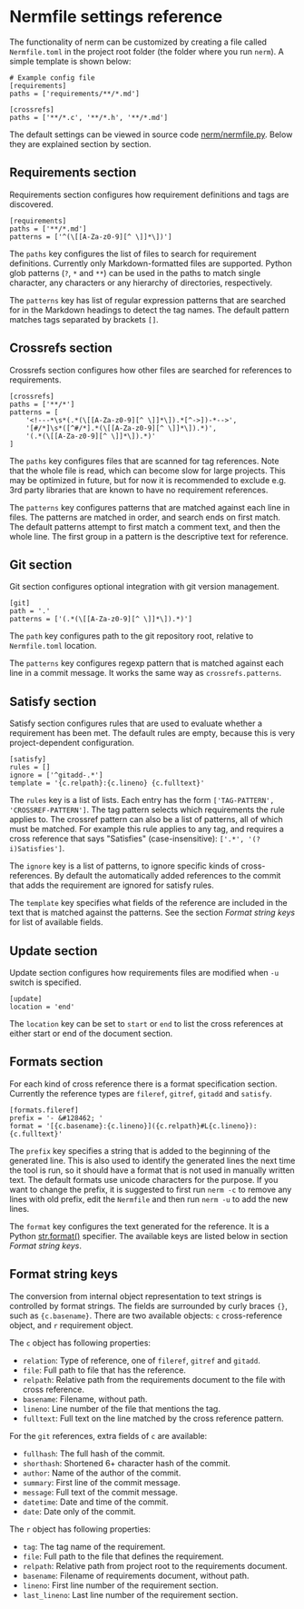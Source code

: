 Nermfile settings reference
===========================
<!--- [DR-Nermfile] documented here --->

The functionality of nerm can be customized by creating a file called `Nermfile.toml`
in the project root folder (the folder where you run `nerm`).
A simple template is shown below:

    # Example config file
    [requirements]
    paths = ['requirements/**/*.md']

    [crossrefs]
    paths = ['**/*.c', '**/*.h', '**/*.md']

The default settings can be viewed in source code [nerm/nermfile.py](../nerm/nermfile.py).
Below they are explained section by section.

Requirements section
--------------------
Requirements section configures how requirement definitions and tags are discovered.

    [requirements]
    paths = ['**/*.md']
    patterns = ['^(\[[A-Za-z0-9][^ \]]*\])']

The `paths` key configures the list of files to search for requirement definitions.
Currently only Markdown-formatted files are supported.
Python glob patterns (`?`, `*` and `**`) can be used in the paths to match single character, any characters or any hierarchy of directories, respectively.

The `patterns` key has list of regular expression patterns that are searched for in the Markdown headings to detect the tag names. The default pattern matches tags separated by brackets `[]`.

Crossrefs section
-----------------
Crossrefs section configures how other files are searched for references to requirements.

    [crossrefs]
    paths = ['**/*']
    patterns = [
        '<!---*\s*(.*(\[[A-Za-z0-9][^ \]]*\]).*[^->])-*-->',
        '[#/*]\s*([^#/*].*(\[[A-Za-z0-9][^ \]]*\]).*)',
        '(.*(\[[A-Za-z0-9][^ \]]*\]).*)'
    ]

The `paths` key configures files that are scanned for tag references.
Note that the whole file is read, which can become slow for large projects.
This may be optimized in future, but for now it is recommended to exclude e.g. 3rd party libraries that are known to have no requirement references.

The `patterns` key configures patterns that are matched against each line in files.
The patterns are matched in order, and search ends on first match.
The default patterns attempt to first match a comment text, and then the whole line.
The first group in a pattern is the descriptive text for reference.

Git section
-----------
Git section configures optional integration with git version management.

    [git]
    path = '.'
    patterns = ['(.*(\[[A-Za-z0-9][^ \]]*\]).*)']

The `path` key configures path to the git repository root, relative to `Nermfile.toml` location.

The `patterns` key configures regexp pattern that is matched against each line in a commit message. It works the same way as `crossrefs.patterns`.

Satisfy section
---------------
Satisfy section configures rules that are used to evaluate whether a requirement has been met.
The default rules are empty, because this is very project-dependent configuration.

    [satisfy]
    rules = []
    ignore = ['^gitadd-.*']
    template = '{c.relpath}:{c.lineno} {c.fulltext}'

The `rules` key is a list of lists.
Each entry has the form `['TAG-PATTERN', 'CROSSREF-PATTERN']`.
The tag pattern selects which requirements the rule applies to.
The crossref pattern can also be a list of patterns, all of which must be matched.
For example this rule applies to any tag, and requires a cross reference that says "Satisfies" (case-insensitive): `['.*', '(?i)Satisfies']`.

The `ignore` key is a list of patterns, to ignore specific kinds of cross-references.
By default the automatically added references to the commit that adds the requirement are ignored for satisfy rules.

The `template` key specifies what fields of the reference are included in the text that is matched against the patterns. See the section *Format string keys* for list of available fields.

Update section
--------------
Update section configures how requirements files are modified when `-u` switch is specified.

    [update]
    location = 'end'

The `location` key can be set to `start` or `end` to list the cross references at either start or end of the document section.

Formats section
---------------
For each kind of cross reference there is a format specification section.
Currently the reference types are `fileref`, `gitref`, `gitadd` and `satisfy`.

    [formats.fileref]
    prefix = '- &#128462; '
    format = '[{c.basename}:{c.lineno}]({c.relpath}#L{c.lineno}): {c.fulltext}'

The `prefix` key specifies a string that is added to the beginning of the generated line.
This is also used to identify the generated lines the next time the tool is run, so it should
have a format that is not used in manually written text.
The default formats use unicode characters for the purpose.
If you want to change the prefix, it is suggested to first run `nerm -c` to remove any lines with old prefix, edit the `Nermfile` and then run `nerm -u` to add the new lines.

The `format` key configures the text generated for the reference.
It is a Python [str.format()](https://docs.python.org/3/library/stdtypes.html#str.format) specifier. The available keys are listed below in section *Format string keys*.

Format string keys
------------------
The conversion from internal object representation to text strings is controlled by format strings. The fields are surrounded by curly braces `{}`, such as `{c.basename}`. There are two available objects: `c` cross-reference object, and `r` requirement object.

The `c` object has following properties:
* `relation`: Type of reference, one of `fileref`, `gitref` and `gitadd`.
* `file`: Full path to file that has the reference.
* `relpath`: Relative path from the requirements document to the file with cross reference.
* `basename`: Filename, without path.
* `lineno`: Line number of the file that mentions the tag.
* `fulltext`: Full text on the line matched by the cross reference pattern.

For the `git` references, extra fields of `c` are available:
* `fullhash`: The full hash of the commit.
* `shorthash`: Shortened 6+ character hash of the commit.
* `author`: Name of the author of the commit.
* `summary`: First line of the commit message.
* `message`: Full text of the commit message.
* `datetime`: Date and time of the commit.
* `date`: Date only of the commit.

The `r` object has following properties:
* `tag`: The tag name of the requirement.
* `file`: Full path to the file that defines the requirement.
* `relpath`: Relative path from project root to the requirements document.
* `basename`: Filename of requirements document, without path.
* `lineno`: First line number of the requirement section.
* `last_lineno`: Last line number of the requirement section.

